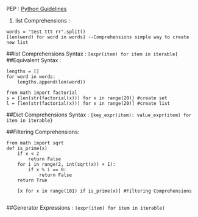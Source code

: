 PEP : [Python Guidelines](https://peps.python.org/pep-0000/)
1. list Comprehensions : 
```
words = "test ttt rr".split()
[len(word) for word in words] --Comprehensions simple way to create new list
```
##list Comprehensions Syntax : `[expr(item) for item in iterable]`
##Equivalent Syntax : 
```
lengths = []
for word in words:
    lengths.append(len(word))
```   
```
from math import factorial
s = {len(str(factorial(x))) for x in range(20)} #create set
l = [len(str(factorial(x))) for x in range(20)] #create list
```
##Dict Comprehensions Syntax : `{key_expr(item): value_expr(item) for item in iterable}`

##Filtering Comprehensions:
```
from math import sqrt
def is_prime(x)
    if x < 2
        return False
    for i in range(2, int(sqrt(x)) + 1):
        if x % i == 0:
            return False
    return True
    
    [x for x in range(101) if is_prime(x)] #Filtering Comprehensions
    
```

##Generator Expressions : `(expr(item) for item in iterable)`

